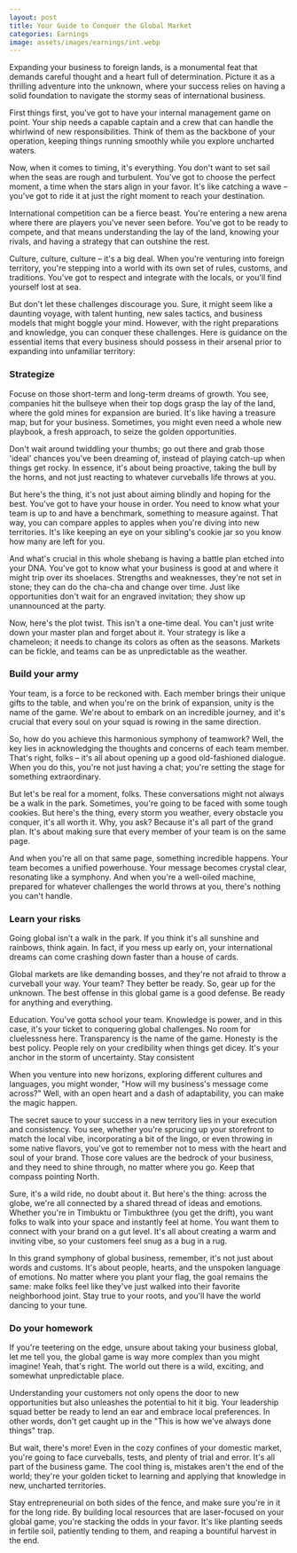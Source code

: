 ```yaml
---
layout: post
title: Your Guide to Conquer the Global Market
categories: Earnings
image: assets/images/earnings/int.webp
---
```


Expanding your business to foreign lands, is a monumental feat that demands careful thought and a heart full of determination. Picture it as a thrilling adventure into the unknown, where your success relies on having a solid foundation to navigate the stormy seas of international business.

First things first, you've got to have your internal management game on point. Your ship needs a capable captain and a crew that can handle the whirlwind of new responsibilities. Think of them as the backbone of your operation, keeping things running smoothly while you explore uncharted waters.

Now, when it comes to timing, it's everything. You don't want to set sail when the seas are rough and turbulent. You've got to choose the perfect moment, a time when the stars align in your favor. It's like catching a wave – you've got to ride it at just the right moment to reach your destination.

International competition can be a fierce beast. You're entering a new arena where there are players you've never seen before. You've got to be ready to compete, and that means understanding the lay of the land, knowing your rivals, and having a strategy that can outshine the rest.

Culture, culture, culture – it's a big deal. When you're venturing into foreign territory, you're stepping into a world with its own set of rules, customs, and traditions. You've got to respect and integrate with the locals, or you'll find yourself lost at sea.

But don't let these challenges discourage you. Sure, it might seem like a daunting voyage, with talent hunting, new sales tactics, and business models that might boggle your mind. However, with the right preparations and knowledge, you can conquer these challenges.
Here is guidance on the essential items that every business should possess in their arsenal prior to expanding into unfamiliar territory:

### Strategize
Focuse on those short-term and long-term dreams of growth. You see, companies hit the bullseye when their top dogs grasp the lay of the land, where the gold mines for expansion are buried. It's like having a treasure map, but for your business. Sometimes, you might even need a whole new playbook, a fresh approach, to seize the golden opportunities.

Don't wait around twiddling your thumbs; go out there and grab those 'ideal' chances you've been dreaming of, instead of playing catch-up when things get rocky. In essence, it's about being proactive, taking the bull by the horns, and not just reacting to whatever curveballs life throws at you.

But here's the thing, it's not just about aiming blindly and hoping for the best. You've got to have your house in order. You need to know what your team is up to and have a benchmark, something to measure against. That way, you can compare apples to apples when you're diving into new territories. It's like keeping an eye on your sibling's cookie jar so you know how many are left for you.

And what's crucial in this whole shebang is having a battle plan etched into your DNA. You've got to know what your business is good at and where it might trip over its shoelaces. Strengths and weaknesses, they're not set in stone; they can do the cha-cha and change over time. Just like opportunities don't wait for an engraved invitation; they show up unannounced at the party.

Now, here's the plot twist. This isn't a one-time deal. You can't just write down your master plan and forget about it. Your strategy is like a chameleon; it needs to change its colors as often as the seasons. Markets can be fickle, and teams can be as unpredictable as the weather. 

### Build your army
Your team, is a force to be reckoned with. Each member brings their unique gifts to the table, and when you're on the brink of expansion, unity is the name of the game. We're about to embark on an incredible journey, and it's crucial that every soul on your squad is rowing in the same direction.

So, how do you achieve this harmonious symphony of teamwork? Well, the key lies in acknowledging the thoughts and concerns of each team member. That's right, folks – it's all about opening up a good old-fashioned dialogue. When you do this, you're not just having a chat; you're setting the stage for something extraordinary.

But let's be real for a moment, folks. These conversations might not always be a walk in the park. Sometimes, you're going to be faced with some tough cookies. But here's the thing, every storm you weather, every obstacle you conquer, it's all worth it. Why, you ask? Because it's all part of the grand plan. It's about making sure that every member of your team is on the same page.

And when you're all on that same page, something incredible happens. Your team becomes a unified powerhouse. Your message becomes crystal clear, resonating like a symphony. And when you're a well-oiled machine, prepared for whatever challenges the world throws at you, there's nothing you can't handle.

### Learn your risks
Going global isn’t a walk in the park. If you think it's all sunshine and rainbows, think again. In fact, if you mess up early on, your international dreams can come crashing down faster than a house of cards.

Global markets are like demanding bosses, and they're not afraid to throw a curveball your way. Your team? They better be ready. So, gear up for the unknown. The best offense in this global game is a good defense. Be ready for anything and everything.

Education. You've gotta school your team. Knowledge is power, and in this case, it's your ticket to conquering global challenges. No room for cluelessness here. Transparency is the name of the game. Honesty is the best policy. People rely on your credibility when things get dicey. It's your anchor in the storm of uncertainty.
Stay consistent

When you venture into new horizons, exploring different cultures and languages, you might wonder, "How will my business's message come across?" Well, with an open heart and a dash of adaptability, you can make the magic happen. 

The secret sauce to your success in a new territory lies in your execution and consistency. You see, whether you're sprucing up your storefront to match the local vibe, incorporating a bit of the lingo, or even throwing in some native flavors, you've got to remember not to mess with the heart and soul of your brand. Those core values are the bedrock of your business, and they need to shine through, no matter where you go. Keep that compass pointing North.

Sure, it's a wild ride, no doubt about it. But here's the thing: across the globe, we're all connected by a shared thread of ideas and emotions. Whether you're in Timbuktu or Timbukthree (you get the drift), you want folks to walk into your space and instantly feel at home. You want them to connect with your brand on a gut level. It's all about creating a warm and inviting vibe, so your customers feel snug as a bug in a rug.

In this grand symphony of global business, remember, it's not just about words and customs. It's about people, hearts, and the unspoken language of emotions. No matter where you plant your flag, the goal remains the same: make folks feel like they've just walked into their favorite neighborhood joint. Stay true to your roots, and you'll have the world dancing to your tune.

### Do your homework
If you're teetering on the edge, unsure about taking your business global, let me tell you, the global game is way more complex than you might imagine! Yeah, that's right. The world out there is a wild, exciting, and somewhat unpredictable place.

Understanding your customers not only opens the door to new opportunities but also unleashes the potential to hit it big. Your leadership squad better be ready to lend an ear and embrace local preferences.  In other words, don't get caught up in the "This is how we've always done things" trap.

But wait, there's more! Even in the cozy confines of your domestic market, you're going to face curveballs, tests, and plenty of trial and error. It's all part of the business game. The cool thing is, mistakes aren't the end of the world; they're your golden ticket to learning and applying that knowledge in new, uncharted territories.

Stay entrepreneurial on both sides of the fence, and make sure you're in it for the long ride. By building local resources that are laser-focused on your global game, you're stacking the odds in your favor. It's like planting seeds in fertile soil, patiently tending to them, and reaping a bountiful harvest in the end.
